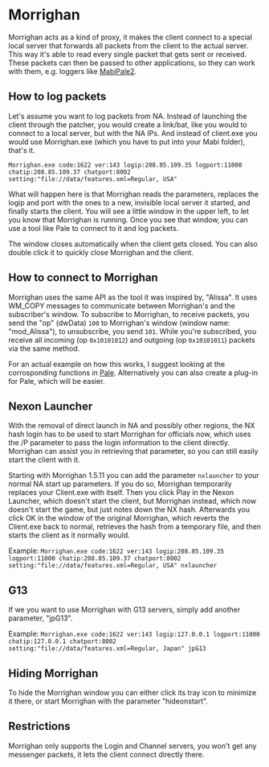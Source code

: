 # Morrighan

Morrighan acts as a kind of proxy, it makes the client connect to a special local server that forwards all packets from the client to the actual server. This way it's able to read every single packet that gets sent or received. These packets can then be passed to other applications, so they can work with them, e.g. loggers like [MabiPale2](https://github.com/exectails/MabiPale2).

## How to log packets

Let's assume you want to log packets from NA. Instead of launching the client through the patcher, you would create a link/bat, like you would to connect to a local server, but with the NA IPs. And instead of client.exe you would use Morrighan.exe (which you have to put into your Mabi folder), that's it.

`Morrighan.exe code:1622 ver:143 logip:208.85.109.35 logport:11000 chatip:208.85.109.37 chatport:8002 setting:"file://data/features.xml=Regular, USA"`

What will happen here is that Morrighan reads the parameters, replaces the logip and port with the ones to a new, invisible local server it started, and finally starts the client. You will see a little window in the upper left, to let you know that Morrighan is running. Once you see that window, you can use a tool like Pale to connect to it and log packets.

The window closes automatically when the client gets closed. You can also double click it to quickly close Morrighan and the client.

## How to connect to Morrighan

Morrighan uses the same API as the tool it was inspired by, "Alissa". It uses WM_COPY messages to communicate between Morrighan's and the subscriber's window. To subscribe to Morrighan, to receive packets, you send the "op" (dwData) `100` to Morrighan's window (window name: "mod_Alissa"), to unsubscribe, you send `101`. While you're subscribed, you receive all incoming (op `0x10101012`) and outgoing (op `0x10101011`) packets via the same method.

For an actual example on how this works, I suggest looking at the corrosponding functions in [Pale](https://github.com/exectails/MabiPale2/blob/master/MabiPale2/FrmMain.cs#L577). Alternatively you can also create a plug-in for Pale, which will be easier.

## Nexon Launcher

With the removal of direct launch in NA and possibly other regions, the NX hash login has to be used to start Morrighan for officials now, which uses the /P parameter to pass the login information to the client directly. Morrighan can assist you in retrieving that parameter, so you can still easily start the client with it.

Starting with Morrighan 1.5.11 you can add the parameter `nxlauncher` to your normal NA start up parameters. If you do so, Morrighan temporarily replaces your Client.exe with itself. Then you click Play in the Nexon Launcher, which doesn't start the client, but Morrighan instead, which now doesn't start the game, but just notes down the NX hash. Afterwards you click OK in the window of the original Morrighan, which reverts the Client.exe back to normal, retrieves the hash from a temporary file, and then starts the client as it normally would.

Example: `Morrighan.exe code:1622 ver:143 logip:208.85.109.35 logport:11000 chatip:208.85.109.37 chatport:8002 setting:"file://data/features.xml=Regular, USA" nxlauncher`

## G13

If we you want to use Morrighan with G13 servers, simply add another parameter, "jpG13".

Example: `Morrighan.exe code:1622 ver:143 logip:127.0.0.1 logport:11000 chatip:127.0.0.1 chatport:8002 setting:"file://data/features.xml=Regular, Japan" jpG13`

## Hiding Morrighan

To hide the Morrighan window you can either click its tray icon to minimize it there, or start Morrighan with the parameter "hideonstart".

## Restrictions

Morrighan only supports the Login and Channel servers, you won't get any messenger packets, it lets the client connect directly there.
